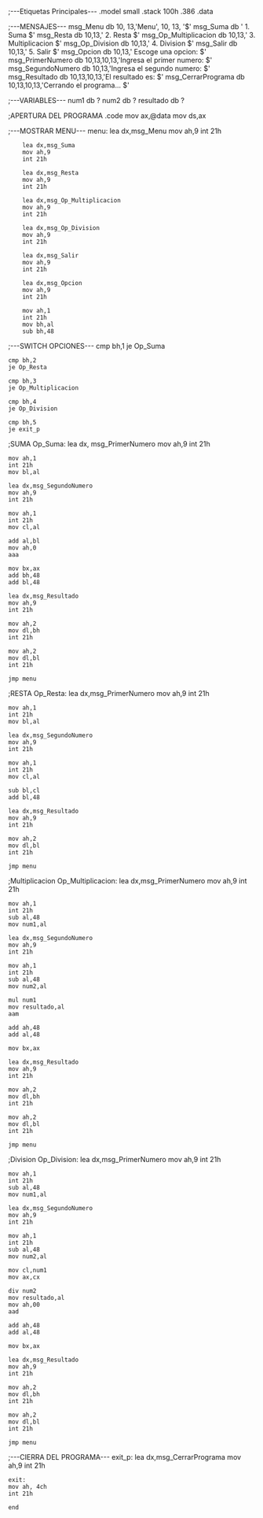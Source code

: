;---Etiquetas Principales---
    .model small
    .stack 100h
    .386
    .data

;---MENSAJES---
    msg_Menu db 10, 13,'Menu', 10, 13, '$'
    msg_Suma db '   1. Suma $'
    msg_Resta db 10,13,'   2. Resta $'
    msg_Op_Multiplicacion db 10,13,'   3. Multiplicacion $'
    msg_Op_Division db 10,13,'   4. Division $'
    msg_Salir db 10,13,'   5. Salir $'
    msg_Opcion db 10,13,'   Escoge una opcion: $'
    msg_PrimerNumero db 10,13,10,13,'Ingresa el primer numero: $'
    msg_SegundoNumero db 10,13,'Ingresa el segundo numero: $'
    msg_Resultado db 10,13,10,13,'El resultado es: $'
    msg_CerrarPrograma db 10,13,10,13,'Cerrando el programa... $'
    

;---VARIABLES---
    num1 db ?
    num2 db ?
    resultado db ?


;APERTURA DEL PROGRAMA
    .code
    mov ax,@data
    mov ds,ax




;---MOSTRAR MENU---
    menu:
        lea dx,msg_Menu
        mov ah,9
        int 21h

        lea dx,msg_Suma
        mov ah,9
        int 21h

        lea dx,msg_Resta 
        mov ah,9
        int 21h

        lea dx,msg_Op_Multiplicacion
        mov ah,9
        int 21h

        lea dx,msg_Op_Division 
        mov ah,9
        int 21h

        lea dx,msg_Salir 
        mov ah,9
        int 21h

        lea dx,msg_Opcion 
        mov ah,9
        int 21h

        mov ah,1
        int 21h
        mov bh,al
        sub bh,48


;---SWITCH OPCIONES---
    cmp bh,1
    je Op_Suma

    cmp bh,2
    je Op_Resta

    cmp bh,3
    je Op_Multiplicacion

    cmp bh,4
    je Op_Division

    cmp bh,5
    je exit_p


;SUMA
    Op_Suma:
    lea dx, msg_PrimerNumero 
    mov ah,9
    int 21h

    mov ah,1
    int 21h
    mov bl,al

    lea dx,msg_SegundoNumero 
    mov ah,9
    int 21h

    mov ah,1
    int 21h
    mov cl,al

    add al,bl
    mov ah,0
    aaa

    mov bx,ax
    add bh,48
    add bl,48

    lea dx,msg_Resultado 
    mov ah,9
    int 21h

    mov ah,2
    mov dl,bh
    int 21h

    mov ah,2
    mov dl,bl
    int 21h

    jmp menu


;RESTA
    Op_Resta:
    lea dx,msg_PrimerNumero
    mov ah,9
    int 21h

    mov ah,1
    int 21h
    mov bl,al

    lea dx,msg_SegundoNumero
    mov ah,9
    int 21h

    mov ah,1
    int 21h
    mov cl,al

    sub bl,cl
    add bl,48

    lea dx,msg_Resultado
    mov ah,9
    int 21h

    mov ah,2
    mov dl,bl
    int 21h

    jmp menu

;Multiplicacion
    Op_Multiplicacion:
    lea dx,msg_PrimerNumero
    mov ah,9
    int 21h

    mov ah,1
    int 21h
    sub al,48
    mov num1,al

    lea dx,msg_SegundoNumero 
    mov ah,9
    int 21h

    mov ah,1
    int 21h
    sub al,48
    mov num2,al

    mul num1
    mov resultado,al
    aam

    add ah,48
    add al,48

    mov bx,ax

    lea dx,msg_Resultado 
    mov ah,9
    int 21h

    mov ah,2
    mov dl,bh
    int 21h

    mov ah,2
    mov dl,bl
    int 21h

    jmp menu


;Division
    Op_Division:
    lea dx,msg_PrimerNumero 
    mov ah,9
    int 21h

    mov ah,1
    int 21h
    sub al,48
    mov num1,al

    lea dx,msg_SegundoNumero 
    mov ah,9
    int 21h

    mov ah,1
    int 21h
    sub al,48
    mov num2,al

    mov cl,num1
    mov ax,cx

    div num2
    mov resultado,al
    mov ah,00
    aad

    add ah,48
    add al,48

    mov bx,ax

    lea dx,msg_Resultado 
    mov ah,9
    int 21h

    mov ah,2
    mov dl,bh
    int 21h

    mov ah,2
    mov dl,bl
    int 21h

    jmp menu



;---CIERRA DEL PROGRAMA---
    exit_p:
    lea dx,msg_CerrarPrograma
    mov ah,9
    int 21h

    exit:
    mov ah, 4ch
    int 21h

    end
